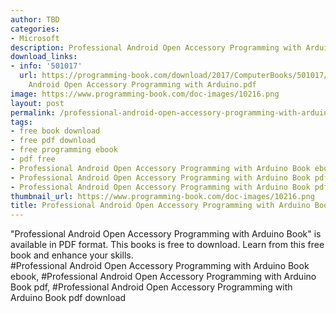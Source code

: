 ```yaml
---
author: TBD
categories:
- Microsoft
description: Professional Android Open Accessory Programming with Arduino Book
download_links:
- info: '501017'
  url: https://programming-book.com/download/2017/ComputerBooks/501017/Professional
    Android Open Accessory Programming with Arduino.pdf
image: https://www.programming-book.com/doc-images/10216.png
layout: post
permalink: /professional-android-open-accessory-programming-with-arduino-book.html
tags:
- free book download
- free pdf download
- free programming ebook
- pdf free
- Professional Android Open Accessory Programming with Arduino Book ebook
- Professional Android Open Accessory Programming with Arduino Book pdf
- Professional Android Open Accessory Programming with Arduino Book pdf download
thumbnail_url: https://www.programming-book.com/doc-images/10216.png
title: Professional Android Open Accessory Programming with Arduino Book
---
```


 
<div class="item-desc text-justify">
  "Professional Android Open Accessory Programming with Arduino Book" is available in PDF format. This books is free to download. Learn from this free book and enhance your skills.
  <br>
  #Professional Android Open Accessory Programming with Arduino Book ebook, #Professional Android Open Accessory Programming with Arduino Book pdf, #Professional Android Open Accessory Programming with Arduino Book pdf download
</div>